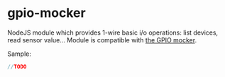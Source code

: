 gpio-mocker
===========

NodeJS module which provides 1-wire basic i/o operations: list devices, read sensor value...
Module is compatible with [the GPIO mocker](https://github.com/kptdobe/gpio-mocker.js).

Sample:
```js
//TODO
```
